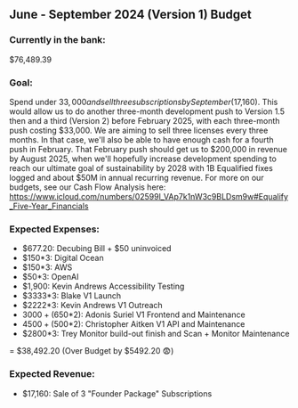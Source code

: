 ## June - September 2024 (Version 1) Budget

### Currently in the bank:
$76,489.39

### Goal:
Spend under $33,000 and sell three subscriptions by September ($17,160). This would allow us to do another three-month development push to Version 1.5 then and a third (Version 2) before February 2025, with each three-month push costing $33,000. We are aiming to sell three licenses every three months. In that case, we'll also be able to have enough cash for a fourth push in February. That February push should get us to $200,000 in revenue by August 2025, when we'll hopefully increase development spending to reach our ultimate goal of sustainability by 2028 with 1B Equalified fixes logged and about $50M in annual recurring revenue. For more on our budgets, see our Cash Flow Analysis here: https://www.icloud.com/numbers/02599l_VAp7k1nW3c9BLDsm9w#Equalify_Five-Year_Financials 

### Expected Expenses:
- $677.20: Decubing Bill + $50 uninvoiced
- $150*3: Digital Ocean
- $150*3: AWS
- $50*3: OpenAI
- $1,900: Kevin Andrews Accessibility Testing 
- $3333*3: Blake V1 Launch
- $2222*3: Kevin Andrews V1 Outreach
- $3000+($650*2): Adonis Suriel V1 Frontend and Maintenance
- $4500+($500*2): Christopher Aitken V1 API and Maintenance
- $2800*3: Trey Monitor build-out finish and Scan + Monitor Maintenance

= $38,492.20 (Over Budget by $5492.20 😨)

### Expected Revenue:
- $17,160: Sale of 3 "Founder Package" Subscriptions
